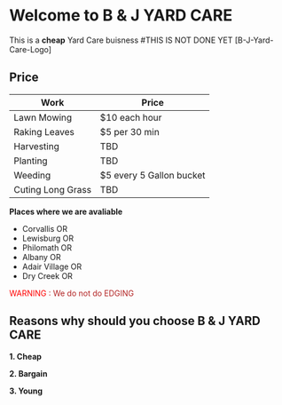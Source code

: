 # Welcome to B & J YARD CARE

This is a **cheap** Yard Care buisness
#THIS IS NOT DONE YET
[B-J-Yard-Care-Logo]
## Price 


 Work|Price
------------ | -------------
Lawn Mowing| $10 each hour
Raking Leaves | $5 per 30 min
Harvesting|TBD
Planting|TBD
Weeding|$5 every 5 Gallon bucket
Cuting Long Grass|TBD


**Places where we are avaliable**
* Corvallis OR 
* Lewisburg OR
* Philomath OR
* Albany OR
* Adair Village OR
* Dry Creek OR

                                                                       
<span style="color:red;">WARNING</span> <span style="color:firebrick;">: We do not do EDGING</span>

## Reasons why should you choose B & J  YARD CARE
**1. Cheap**

**2. Bargain**

**3. Young**

